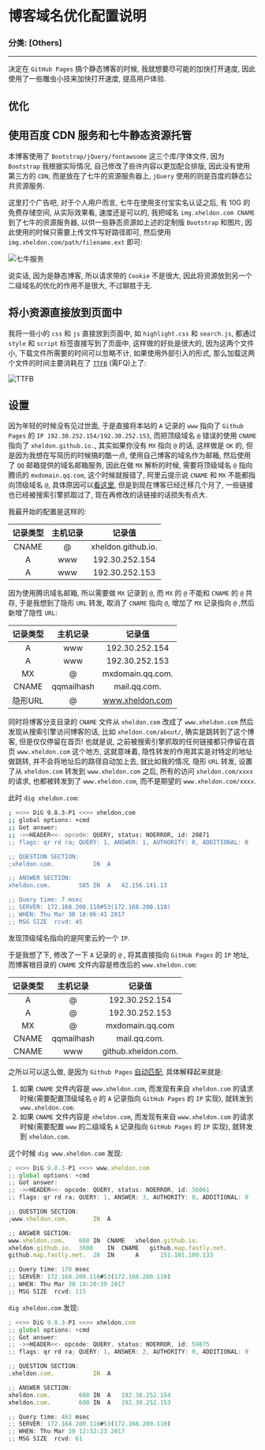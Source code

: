 # 博客域名优化配置说明
### 分类: [Others]
---

决定在 `GitHub Pages` 搞个静态博客的时候, 我就想要尽可能的加快打开速度, 因此使用了一些雕虫小技来加快打开速度, 提高用户体验.

## 优化

## 使用百度 CDN 服务和七牛静态资源托管

本博客使用了 `Bootstrap/jQuery/fontawsome` 这三个库/字体文件, 因为 `Bootstrap` 我根据实际情况, 自己修改了些许内容以更加配合排版, 因此没有使用第三方的 `CDN`, 而是放在了七牛的资源服务器上, `jQuery` 使用的则是百度的静态公共资源服务.

这里打个广告吧, 对于个人用户而言, 七牛在使用支付宝实名认证之后, 有 10G 的免费存储空间, 从实际效果看, 速度还是可以的, 我把域名 `img.xheldon.com CNAME` 到了七牛的资源服务器, 以供一些静态资源如上述的定制版 `Bootstrap` 和图片, 因此使用的时候只需要上传文件写好路径即可, 然后使用 `img.xheldon.com/path/filename.ext` 即可:

![七牛服务](http://img.xheldon.com/img/qiniu.png "七牛服务")

说实话, 因为是静态博客, 所以请求带的 `Cookie` 不是很大, 因此将资源放到另一个二级域名的优化的作用不是很大, 不过聊胜于无.

## 将小资源直接放到页面中

我将一些小的 `css` 和 `js` 直接放到页面中, 如 `highlight.css` 和 `search.js`, 都通过 `style` 和 `script` 标签直接写到了页面中, 这样做的好处是很大的, 因为这两个文件小, 下载文件所需要的时间可以忽略不计, 如果使用外部引入的形式, 那么加载这两个文件的时间主要消耗在了 <a href="https://developers.google.com/web/tools/chrome-devtools/network-performance/reference#timing" target="_blank">`TTFB`</a> (需FQ)上了: 

![TTFB](http://img.xheldon.com/img/TTFB.png "TTFB")

## 设置

因为年轻的时候没有见过世面, 于是直接将本站的 `A` 记录的 `www` 指向了 `Github Pages` 的 `IP 192.30.252.154/192.30.252.153`, 而把顶级域名 `@` 错误的使用 `CNAME` 指向了 `xheldon.github.io.`, 其实如果你没有 `MX` 指向 `@` 的话, 这样做是 `OK` 的, 但是因为我想在写简历的时候搞的酷一点, 使用自己博客的域名作为邮箱, 然后使用了 `QQ` 邮箱提供的域名邮箱服务, 因此在做 `MX` 解析的时候, 需要将顶级域名 `@`
指向腾讯的 `mxdomain.qq.com`, 这个时候就报错了, 阿里云提示说 `CNAME` 和 `MX` 不能都指向顶级域名 `@`, 具体原因可以<a href="https://www.zhihu.com/question/21128056" target="_blank">看这里</a>, 但是到现在博客已经迁移几个月了, 一些链接也已经被搜索引擎抓取过了, 现在再修改的话链接的话损失有点大. 

我最开始的配置是这样的:

| 记录类型   | 主机记录| 记录值 |
|:------:|:------:|:------:|
| CNAME | @ | xheldon.github.io. |
| A | www | 192.30.252.154 |
| A | www | 192.30.252.153 |

因为使用腾讯域名邮箱, 所以需要做 `MX` 记录到 `@`, 而 `MX` 的 `@` 不能和 `CNAME` 的 `@` 共存, 于是我想到了隐形 `URL` 转发, 取消了 `CNAME` 指向 `@`, 增加了 `MX` 记录指向 `@` ,然后新增了隐性 `URL`:

| 记录类型 | 主机记录 | 记录值 |
| :------:| :------: | :------: |
| A | www | 192.30.252.154 |
| A | www | 192.30.252.153 |
| MX | @ | mxdomain.qq.com. |
| CNAME | qqmailhash | mail.qq.com. |
| 隐形URL | @ | www.xheldon.com |

同时将博客分支目录的 `CNAME` 文件从 `xheldon.com` 改成了 `www.xheldon.com` 然后发现从搜索引擎访问博客的话, 比如 `xheldon.com/about/`, 确实是跳转到了这个博客, 但是仅仅停留在首页! 也就是说, 之前被搜索引擎抓取的任何链接都只停留在首页 `www.xheldon.com` 这个地方, 这就意味着, 隐性转发的作用其实是对特定的地址做跳转, 并不会将地址后的路径自动加上去, 就比如我的情况, 隐形 `URL` 转发, 设置了从 `xheldon.com` 转发到 `www.xheldon.com` 之后, 所有的访问 `xheldon.com/xxxx` 的请求, 也都被转发到了 `www.xheldon.com`, 而不是期望的 `www.xheldon.com/xxxx`.

此时 `dig xheldon.com`:

```bash
; <<>> DiG 9.8.3-P1 <<>> xheldon.com
;; global options: +cmd
;; Got answer:
;; ->>HEADER<<- opcode: QUERY, status: NOERROR, id: 20871
;; flags: qr rd ra; QUERY: 1, ANSWER: 1, AUTHORITY: 0, ADDITIONAL: 0

;; QUESTION SECTION:
;xheldon.com.			IN	A

;; ANSWER SECTION:
xheldon.com.		585	IN	A	42.156.141.13

;; Query time: 7 msec
;; SERVER: 172.168.200.110#53(172.168.200.110)
;; WHEN: Thu Mar 30 10:06:41 2017
;; MSG SIZE  rcvd: 45
```

发现顶级域名指向的是阿里云的一个 `IP`.

于是我想了下, 修改了一下 `A` 记录的 `@` , 将其直接指向 `GitHub Pages` 的 `IP` 地址, 而博客根目录的 `CNAME` 文件内容是修改后的 `www.xheldon.com`:

| 记录类型 | 主机记录 | 记录值 |
| :------:| :------: | :------: |
| A | @ | 192.30.252.154 |
| A | @ | 192.30.252.153 |
| MX | @ | mxdomain.qq.com |
| CNAME | qqmailhash | mail.qq.com. |
| CNAME | www | github.xheldon.com. |

之所以可以这么做, 是因为 `Github Pages` <a href="https://help.github.com/articles/setting-up-an-apex-domain-and-www-subdomain/" target="_blank">自动匹配</a>, 具体解释起来就是: 

1. 如果 `CNAME` 文件内容是 `www.xheldon.com`, 而发现有来自 `xheldon.com` 的请求时候(需要配置顶级域名 `@` 的 `A` 记录指向 `GitHub Pages` 的 `IP` 实现), 就转发到 `www.xheldon.com`.
2. 如果 `CNAME` 文件内容是 `xheldon.com`, 而发现有来自 `www.xheldon.com` 的请求时候(需要配置 `www` 的二级域名 `A` 记录指向 `GitHub Pages` 的 `IP` 实现), 就转发到 `xheldon.com`.

这个时候 `dig www.xheldon.com` 发现:

```javascript
; <<>> DiG 9.8.3-P1 <<>> www.xheldon.com
;; global options: +cmd
;; Got answer:
;; ->>HEADER<<- opcode: QUERY, status: NOERROR, id: 56061
;; flags: qr rd ra; QUERY: 1, ANSWER: 3, AUTHORITY: 0, ADDITIONAL: 0

;; QUESTION SECTION:
;www.xheldon.com.		IN	A

;; ANSWER SECTION:
www.xheldon.com.	600	IN	CNAME	xheldon.github.io.
xheldon.github.io.	3600	IN	CNAME	github.map.fastly.net.
github.map.fastly.net.  28  IN      A      151.101.100.133

;; Query time: 178 msec
;; SERVER: 172.168.200.110#53(172.168.200.110)
;; WHEN: Thu Mar 30 10:20:30 2017
;; MSG SIZE  rcvd: 115
```

`dig xheldon.com` 发现: 

```javascript
; <<>> DiG 9.8.3-P1 <<>> xheldon.com
;; global options: +cmd
;; Got answer:
;; ->>HEADER<<- opcode: QUERY, status: NOERROR, id: 59875
;; flags: qr rd ra; QUERY: 1, ANSWER: 2, AUTHORITY: 0, ADDITIONAL: 0

;; QUESTION SECTION:
;xheldon.com.			IN	A

;; ANSWER SECTION:
xheldon.com.		600	IN	A	192.30.252.154
xheldon.com.		600	IN	A	192.30.252.153

;; Query time: 462 msec
;; SERVER: 172.168.200.110#53(172.168.200.110)
;; WHEN: Thu Mar 30 12:32:23 2017
;; MSG SIZE  rcvd: 61
```









